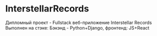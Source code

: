 # InterstellarRecords
Дипломный проект - Fullstack веб-приложение Interstellar Records
Выполнен на стэке:
Бэкэнд - Python+Django, фронтенд: JS+React
